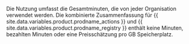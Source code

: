 Die Nutzung umfasst die Gesamtminuten, die von jeder Organisation verwendet werden. Die kombinierte Zusammenfassung für {{ site.data.variables.product.prodname_actions }} und {{ site.data.variables.product.prodname_registry }} enthält keine Minuten, bezahlten Minuten oder eine Preisschätzung pro GB Speicherplatz.

